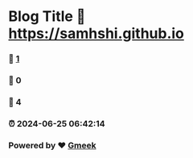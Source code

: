 # Blog Title :link: https://samhshi.github.io 
### :page_facing_up: [1](https://samhshi.github.io/tag.html) 
### :speech_balloon: 0 
### :hibiscus: 4 
### :alarm_clock: 2024-06-25 06:42:14 
### Powered by :heart: [Gmeek](https://github.com/Meekdai/Gmeek)
